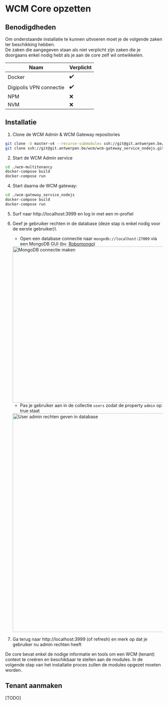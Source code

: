# WCM Core opzetten

## Benodigdheden

Om onderstaande installatie te kunnen uitvoeren moet je de volgende zaken ter beschikking hebben.\
De zaken die aangegeven staan als niet verplicht zijn zaken die je doorgaans enkel nodig hebt als je aan de core zelf wil ontwikkelen.

| Naam                    | Verplicht          |
|-------------------------|--------------------|
| Docker                  | :heavy_check_mark: |
| Digipolis VPN connectie | :heavy_check_mark: |
| NPM                     | :x:                |
| NVM                     | :x:                |

## Installatie

1. Clone de WCM Admin & WCM Gateway repositories
```bash
git clone -b master-v4 --recurse-submodules ssh://git@git.antwerpen.be/wcm/wcm-multitenancy.git
git clone ssh://git@git.antwerpen.be/wcm/wcm-gateway_service_nodejs.git
```

<!-- TODO: remove the need to checkout to another branch -->
2. Start de WCM Admin service
```bash
cd ./wcm-multitenancy
docker-compose build
docker-compose run
```

4. Start daarna de WCM gateway:
```bash
cd ./wcm-gateway_service_nodejs
docker-compose build
docker-compose run
```

5. Surf naar http://localhost:3999 en log in met een m-profiel

6. Geef je gebruiker rechten in de database (deze stap is enkel nodig voor de eerste gebruiker)\
    - Open een database connectie naar `mongodb://localhost:27009` via een MongoDB GUI (bv. [Robomongo](https://robomongo.org/))

    <img src="../assets/wcm-admin-mongodb-connection.png" alt="MongoDB connectie maken" width="500px"/>

    - Pas je gebruiker aan in de collectie `users` zodat de property `admin` op true staat

    <img src="../assets/wcm-admin-mongodb-set-admin.png" alt="User admin rechten geven in database" width="700px"/>

8. Ga terug naar http://localhost:3999 (of refresh) en merk op dat je gebruiker nu admin rechten heeft

De core bevat enkel de nodige informatie en tools om een WCM (tenant) context te creëren en beschikbaar te stellen aan de modules.
In de volgende stap van het installatie proces zullen de modules opgezet moeten worden.

## Tenant aanmaken
[TODO]